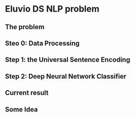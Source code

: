 # Eluvio DS NLP problem

## The problem

## Steo 0: Data Processing

## Step 1: the Universal Sentence Encoding

## Step 2: Deep Neural Network Classifier

## Current result

## Some Idea
